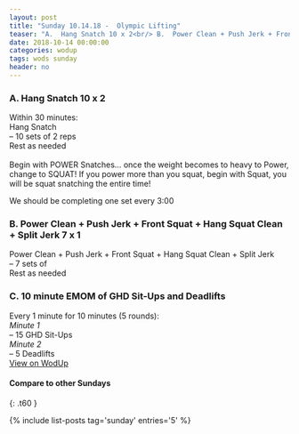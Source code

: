 ```yaml
---
layout: post
title: "Sunday 10.14.18 -  Olympic Lifting"
teaser: "A.  Hang Snatch 10 x 2<br/> B.  Power Clean + Push Jerk + Front Squat + Hang Squat Clean + Split Jerk 7 x 1<br/> C.  10 minute EMOM of GHD Sit-Ups and Deadlifts"
date: 2018-10-14 00:00:00
categories: wodup
tags: wods sunday
header: no
---
```



<h3>A.  Hang Snatch 10 x 2</h3>
Within 30 minutes:<br/>
Hang Snatch<br/>– 10 sets of 2 reps <br/>Rest as needed<br/><br/>Begin with POWER Snatches… once the weight becomes to heavy to Power, change to SQUAT!  If you power more than you squat, begin with Squat, you will be squat snatching the entire time!

We should be completing one set every 3:00
<h3>B.  Power Clean + Push Jerk + Front Squat + Hang Squat Clean + Split Jerk 7 x 1</h3>
Power Clean + Push Jerk + Front Squat + Hang Squat Clean + Split Jerk<br/>– 7 sets of <br/>Rest as needed<br/>
<h3>C.  10 minute EMOM of GHD Sit-Ups and Deadlifts</h3>
Every 1 minute for 10 minutes (5 rounds):<br/><em>Minute 1</em><br/>– 15 GHD Sit-Ups<br/><em>Minute 2</em><br/>– 5 Deadlifts<br/>
<a href="https://www.wodup.com/gyms/asphodel/wods/10146" target="blank">View on WodUp</a>


#### Compare to other Sundays
{: .t60 }

{% include list-posts tag='sunday' entries='5' %}